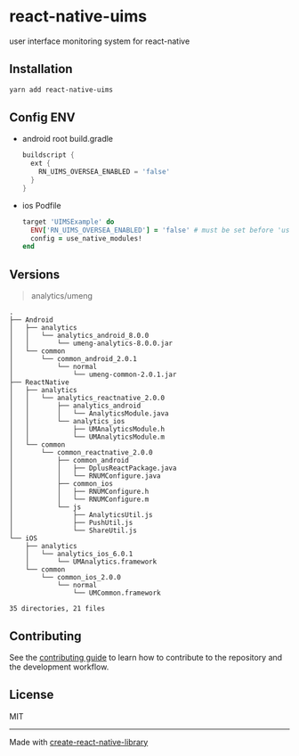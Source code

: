 # react-native-uims

user interface monitoring system for react-native

## Installation

```sh
yarn add react-native-uims
```

## Config ENV

- android root build.gradle
  ```groovy
  buildscript {
    ext {
      RN_UIMS_OVERSEA_ENABLED = 'false'
    }
  }
  ```
- ios Podfile
  ```ruby
  target 'UIMSExample' do
    ENV['RN_UIMS_OVERSEA_ENABLED'] = 'false' # must be set before 'use_native_modules!'
    config = use_native_modules!
  end
  ```

## Versions
> analytics/umeng
```shell
.
├── Android
│   ├── analytics
│   │   └── analytics_android_8.0.0
│   │       └── umeng-analytics-8.0.0.jar
│   └── common
│       └── common_android_2.0.1
│           └── normal
│               └── umeng-common-2.0.1.jar
├── ReactNative
│   ├── analytics
│   │   └── analytics_reactnative_2.0.0
│   │       ├── analytics_android
│   │       │   └── AnalyticsModule.java
│   │       └── analytics_ios
│   │           ├── UMAnalyticsModule.h
│   │           └── UMAnalyticsModule.m
│   └── common
│       └── common_reactnative_2.0.0
│           ├── common_android
│           │   ├── DplusReactPackage.java
│           │   └── RNUMConfigure.java
│           ├── common_ios
│           │   ├── RNUMConfigure.h
│           │   └── RNUMConfigure.m
│           └── js
│               ├── AnalyticsUtil.js
│               ├── PushUtil.js
│               └── ShareUtil.js
└── iOS
    ├── analytics
    │   └── analytics_ios_6.0.1
    │       └── UMAnalytics.framework
    └── common
        └── common_ios_2.0.0
            └── normal
                └── UMCommon.framework

35 directories, 21 files
```

## Contributing

See the [contributing guide](CONTRIBUTING.md) to learn how to contribute to the repository and the development workflow.

## License

MIT

---

Made with [create-react-native-library](https://github.com/callstack/react-native-builder-bob)
